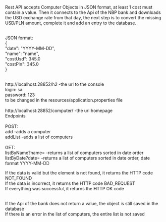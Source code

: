 Rest API accepts Computer Objects in JSON format, at least 1 cost must contain a value. Then it connects to the Api of the NBP bank and downloads the USD exchange rate from that day, the next step is to convert the missing USD/PLN amount, complete it and add an entry to the database.<br><br>

JSON format:<br>
     {<br>
         "date": "YYYY-MM-DD",<br>
         "name": "name",<br>
         "costUsd": 345.0<br>
         "costPln": 345.0<br>
     }<br><br>
     
http://localhost:28852/h2 -the url to the console<br>
login: sa<br>
password: 123<br>
to be changed in the resources/application.properties file<br><br>
http://localhost:28852/computer/ -the url homepage<br>
Endpoints<br><br>
POST: <br>
add -adds a computer<br>
addList -adds a list of computers<br><br>
GET: <br>
listByName?name= -returns a list of computers sorted in date order<br>
listByDate?date= -returns a list of computers sorted in date order, date format YYYY-MM-DD<br>

If the data is valid but the element is not found, it returns the HTTP code NOT_FOUND<br>
If the data is incorrect, it returns the HTTP code BAD_REQUEST<br>
If everything was successful, it returns the HTTP OK code<br><br>

If the Api of the bank does not return a value, the object is still saved in the database<br>
If there is an error in the list of computers, the entire list is not saved
